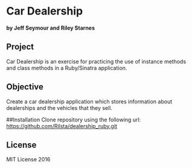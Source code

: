 # Car Dealership
**by Jeff Seymour and Riley Starnes**

## Project
Car Dealership is an exercise for practicing the use of instance methods and class methods in a Ruby/Sinatra application.

## Objective
Create a car dealership application which stores information about dealerships and the vehicles that they sell.

##Installation
Clone repository using the following url:
https://github.com/Rilsta/dealership_ruby.git

## License
MIT License 2016
